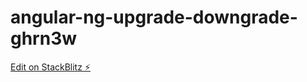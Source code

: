 # angular-ng-upgrade-downgrade-ghrn3w

[Edit on StackBlitz ⚡️](https://stackblitz.com/edit/angular-ng-upgrade-downgrade-ghrn3w)